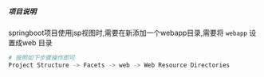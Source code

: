 ##### 项目说明

springboot项目使用jsp视图时,需要在新添加一个webapp目录,需要将 `webapp` 设置成web 目录
```bash
# 按照如下步骤操作即可
Project Structure -> Facets -> web -> Web Resource Directories
```
